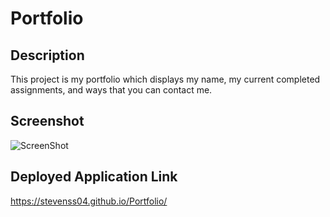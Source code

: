# Portfolio

## Description

This project is my portfolio which displays my name, my current completed assignments, and ways that you can contact me.

## Screenshot
![ScreenShot](screenshot.jpg)
## Deployed Application Link

https://stevenss04.github.io/Portfolio/
